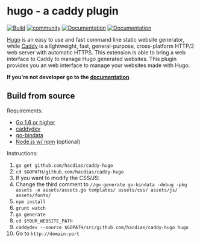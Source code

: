 # hugo - a caddy plugin

[![Build](https://img.shields.io/travis/hacdias/caddy-hugo.svg?style=flat-square)](https://travis-ci.org/hacdias/caddy-hugo)
[![community](https://img.shields.io/badge/community-forum-ff69b4.svg?style=flat-square)](https://forum.caddyserver.com)
[![Documentation](https://img.shields.io/badge/caddy-doc-F06292.svg?style=flat-square)](https://caddyserver.com/docs/hugo)
[![Documentation](https://img.shields.io/badge/godoc-reference-blue.svg?style=flat-square)](http://godoc.org/github.com/hacdias/caddy-hugo)

[Hugo](http://gohugo.io/) is an easy to use and fast command line static website generator, while [Caddy](http://caddyserver.com) is a lightweight, fast, general-purpose, cross-platform HTTP/2 web server with automatic HTTPS. This extension is able to bring a web interface to Caddy to manage Hugo generated websites. This plugin provides you an web interface to manage your websites made with Hugo.

**If you're not developer go to the [documentation](https://caddyserver.com/docs/hugo)**.

## Build from source

Requirements:

+ [Go 1.6 or higher][1]
+ [caddydev][2]
+ [go-bindata][3]
+ [Node.js w/ npm][4] (optional)

Instructions:

1. ```go get github.com/hacdias/caddy-hugo```
2. ```cd $GOPATH/github.com/hacdias/caddy-hugo```
  1. If you want to modify the CSS/JS:
  2. Change the third comment to  ```//go:generate go-bindata -debug -pkg assets -o assets/assets.go templates/ assets/css/ assets/js/ assets/fonts/```
  3. ```npm install```
  4. ```grunt watch```
3. ```go generate```
4. ```cd $YOUR_WEBSITE_PATH```
5. ```caddydev --source $GOPATH/src/github.com/hacdias/caddy-hugo hugo```
6. Go to ```http://domain:port```

[1]: https://golang.org/dl/
[2]: https://github.com/caddyserver/caddydev
[3]: https://github.com/jteeuwen/go-bindata
[4]: https://nodejs.org
